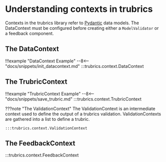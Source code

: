 # Understanding contexts in trubrics
Contexts in the trubrics library refer to [Pydantic](https://pydantic-docs.helpmanual.io/) data models. The DataContext must be configured before creating either a `ModelValidator` or a feedback component.

## The DataContext
!!!example "DataContext Example"
    --8<-- "docs/snippets/init_datacontext.md"
:::trubrics.context.DataContext

## The TrubricContext
!!!example "TrubricContext Example"
    --8<-- "docs/snippets/save_trubric.md"
:::trubrics.context.TrubricContext

???note "The ValidationContext"
    The ValidationContext is an intermediate context used to define the output of a trubrics validation.
    ValidationContexts are gathered into a list to define a trubric.

    :::trubrics.context.ValidationContext

## The FeedbackContext
:::trubrics.context.FeedbackContext
